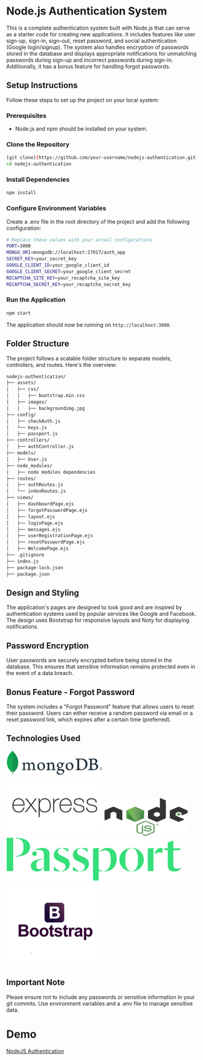 # Node.js Authentication System

This is a complete authentication system built with Node.js that can serve as a starter code for creating new applications. It includes features like user sign-up, sign-in, sign-out, reset password, and social authentication (Google login/signup). The system also handles encryption of passwords stored in the database and displays appropriate notifications for unmatching passwords during sign-up and incorrect passwords during sign-in. Additionally, it has a bonus feature for handling forgot passwords.

## Setup Instructions

Follow these steps to set up the project on your local system:

### Prerequisites

- Node.js and npm should be installed on your system.

### Clone the Repository

```bash
[git clone](https://github.com/your-username/nodejs-authentication.git)
cd nodejs-authentication
```

### Install Dependencies

```bash
npm install
```

### Configure Environment Variables

Create a .env file in the root directory of the project and add the following configuration:

```bash
# Replace these values with your actual configurations
PORT=3000
MONGO_URI=mongodb://localhost:27017/auth_app
SECRET_KEY=your_secret_key
GOOGLE_CLIENT_ID=your_google_client_id
GOOGLE_CLIENT_SECRET=your_google_client_secret
RECAPTCHA_SITE_KEY=your_recaptcha_site_key
RECAPTCHA_SECRET_KEY=your_recaptcha_secret_key
```

### Run the Application

```bash
npm start
```

The application should now be running on 
`http://localhost:3000`.

## Folder Structure

The project follows a scalable folder structure to separate models, controllers, and routes. Here's the overview:

```bash
nodejs-authentication/
├── assets/
│   ├── css/
│   │   ├── bootstrap.min.css
│   ├── images/
|   |   ├── backgroundimg.jpg
├── config/
│   ├── checkAuth.js
│   └── keys.js
│   ├── passport.js
├── controllers/
│   ├── authController.js
├── models/
│   ├── User.js
├── node_modules/
│   ├── node modules dependencies
├── routes/
│   ├── authRoutes.js
│   └── indexRoutes.js
├── views/
│   ├── dashboardPage.ejs
│   ├── forgotPasswordPage.ejs
│   ├── layout.ejs
│   ├── loginPage.ejs
│   ├── messages.ejs
│   ├── userRegistrationPage.ejs
│   ├── resetPasswordPage.ejs
│   ├── WelcomePage.ejs
├── .gitignore
├── index.js
├── package-lock.json
├── package.json
```

## Design and Styling

The application's pages are designed to look good and are inspired by authentication systems used by popular services like Google and Facebook. The design uses Bootstrap for responsive layouts and Noty for displaying notifications.

## Password Encryption

User passwords are securely encrypted before being stored in the database. This ensures that sensitive information remains protected even in the event of a data breach.

## Bonus Feature - Forgot Password

The system includes a "Forgot Password" feature that allows users to reset their password. Users can either receive a random password via email or a reset password link, which expires after a certain time (preferred).

## Technologies Used

<img src="/assets/images/mongodb.png" alt="MongoDB">
<img src="/assets/images/expressjs1.png" alt="ExpressJS">
<img src="/assets/images/nodejs.png" alt="NodeJS" width="220" height="100"> <br>
<img src="/assets/images/passport2.svg" alt="PassportJS">
<img src="/assets/images/bootstrap.png" alt="Bootstrap">

## Important Note

Please ensure not to include any passwords or sensitive information in your git commits. Use environment variables and a .env file to manage sensitive data.

# Demo

[NodeJS Authentication](https://auth-web-app-aniket.onrender.com)
